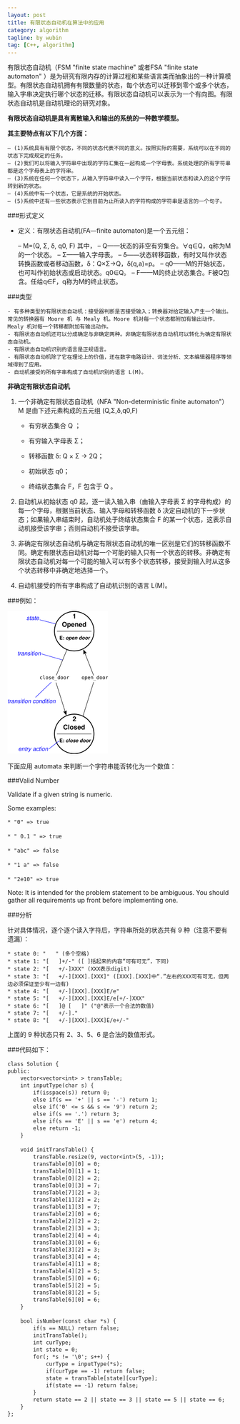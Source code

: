 ```yaml
---
layout: post
title: 有限状态自动机在算法中的应用
category: algorithm
tagline: by wubin
tag: [C++, algorithm]
---
```


有限状态自动机（FSM "finite state machine" 或者FSA "finite state automaton" ）是为研究有限内存的计算过程和某些语言类而抽象出的一种计算模型。有限状态自动机拥有有限数量的状态，每个状态可以迁移到零个或多个状态，输入字串决定执行哪个状态的迁移。有限状态自动机可以表示为一个有向图。有限状态自动机是自动机理论的研究对象。

<!--more-->

**有限状态自动机是具有离散输入和输出的系统的一种数学模型。**

**其主要特点有以下几个方面：**

    – (1)系统具有有限个状态，不同的状态代表不同的意义。按照实际的需要，系统可以在不同的状态下完成规定的任务。
    – (2)我们可以将输入字符串中出现的字符汇集在一起构成一个字母表。系统处理的所有字符串都是这个字母表上的字符串。
    – (3)系统在任何一个状态下，从输入字符串中读入一个字符，根据当前状态和读入的这个字符转到新的状态。
    – (4)系统中有一个状态，它是系统的开始状态。
    – (5)系统中还有一些状态表示它到目前为止所读入的字符构成的字符串是语言的一个句子。

###形式定义

* 定义：有限状态自动机(FA—finite automaton)是一个五元组：

    – M=(Q, Σ, δ, q0, F)
    其中，
    – Q——状态的非空有穷集合。∀q∈Q，q称为M的一个状态。
    – Σ——输入字母表。
    – δ——状态转移函数，有时又叫作状态转换函数或者移动函数，δ：Q×Σ→Q，δ(q,a)=p。
    – q0——M的开始状态，也可叫作初始状态或启动状态。q0∈Q。
    – F——M的终止状态集合。F被Q包含。任给q∈F，q称为M的终止状态。

###类型

    - 有多种类型的有限状态自动机：接受器判断是否接受输入；转换器对给定输入产生一个输出。常见的转换器有 Moore 机 与 Mealy 机。Moore 机对每一个状态都附加有输出动作，Mealy 机对每一个转移都附加有输出动作。
    - 有限状态自动机还可以分成确定与非确定两种。非确定有限状态自动机可以转化为确定有限状态自动机。
    - 有限状态自动机识别的语言是正规语言。
    - 有限状态自动机除了它在理论上的价值，还在数字电路设计、词法分析、文本编辑器程序等领域得到了应用。
    - 自动机接受的所有字串构成了自动机识别的语言 L(M)。

**非确定有限状态自动机**

1. 一个非确定有限状态自动机（NFA "Non-deterministic finite automaton"）M 是由下述元素构成的五元组 (Q,Σ,δ,q0,F)

    * 有穷状态集合 Q ；

    * 有穷输入字母表 Σ；

    * 转移函数 δ: Q × Σ -> 2Q；

    * 初始状态 q0；

    * 终结状态集合 F，F 包含于 Q 。

2. 自动机从初始状态 q0 起，逐一读入输入串（由输入字母表 Σ 的字母构成）的每一个字母，根据当前状态、输入字母和转移函数 δ 决定自动机的下一步状态；如果输入串结束时，自动机处于终结状态集合 F 的某一个状态，这表示自动机接受该字串；否则自动机不接受该字串。

3. 非确定有限状态自动机与确定有限状态自动机的唯一区别是它们的转移函数不同。确定有限状态自动机对每一个可能的输入只有一个状态的转移。非确定有限状态自动机对每一个可能的输入可以有多个状态转移，接受到输入时从这多个状态转移中非确定地选择一个。

4. 自动机接受的所有字串构成了自动机识别的语言 L(M)。

###例如：

![Alt text](/img/automata.png)

下面应用 automata 来判断一个字符串能否转化为一个数值：

###Valid Number

Validate if a given string is numeric.

Some examples:

    * "0" => true

    * " 0.1 " => true

    * "abc" => false

    * "1 a" => false

    * "2e10" => true

Note: It is intended for the problem statement to be ambiguous. You should gather all requirements up front before implementing one.

###分析

针对具体情况，逐个逐个读入字符后，字符串所处的状态共有 9 种（注意不要有遗漏）：

    * state 0: "   " (多个空格)
    * state 1: "[   ]+/-" ([ ]括起来的内容“可有可无”，下同)
    * state 2: "[   +/-]XXX" (XXX表示digit)
    * state 3: "[   +/-][XXX].[XXX]" ([XXX].[XXX]中“.”左右的XXX可有可无，但两边必须保证至少有一边有)
    * state 4: "[   +/-][XXX].[XXX]E/e" 
    * state 5: "[   +/-][XXX].[XXX]E/e[+/-]XXX"
    * state 6: "[   ]@ [   ]" ("@"表示一个合法的数值)
    * state 7: "[   +/-]."
    * state 8: "[   +/-][XXX].[XXX]E/e+/-"

上面的 9 种状态只有 2、3、5、6 是合法的数值形式。

###代码如下：

    class Solution {
    public:
        vector<vector<int> > transTable;
        int inputType(char s) {
            if(isspace(s)) return 0;
            else if(s == '+' || s == '-') return 1;
            else if('0' <= s && s <= '9') return 2;
            else if(s == '.') return 3;
            else if(s == 'E' || s == 'e') return 4;
            else return -1;
        }

        void initTransTable() {
            transTable.resize(9, vector<int>(5, -1));
            transTable[0][0] = 0;
            transTable[0][1] = 1;
            transTable[0][2] = 2;
            transTable[0][3] = 7;
            transTable[7][2] = 3;
            transTable[1][2] = 2;
            transTable[1][3] = 7;
            transTable[2][0] = 6;
            transTable[2][2] = 2;
            transTable[2][3] = 3;
            transTable[2][4] = 4;
            transTable[3][0] = 6;
            transTable[3][2] = 3;
            transTable[3][4] = 4;
            transTable[4][1] = 8;
            transTable[4][2] = 5;
            transTable[5][0] = 6;
            transTable[5][2] = 5;
            transTable[8][2] = 5;
            transTable[6][0] = 6;
        }

        bool isNumber(const char *s) {
            if(s == NULL) return false;
            initTransTable();
            int curType;
            int state = 0;
            for(; *s != '\0'; s++) {
                curType = inputType(*s);
                if(curType == -1) return false;
                state = transTable[state][curType];
                if(state == -1) return false;
            }
            return state == 2 || state == 3 || state == 5 || state == 6;
        }
    };
